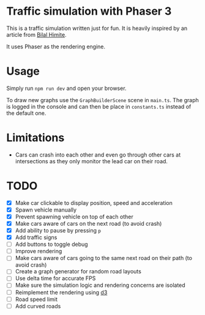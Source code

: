 # Traffic simulation with Phaser 3

This is a traffic simulation written just for fun. It is heavily inspired by an
article from
[Bilal Himite](https://towardsdatascience.com/simulating-traffic-flow-in-python-ee1eab4dd20f).

It uses Phaser as the rendering engine.

# Usage

Simply run `npm run dev` and open your browser.

To draw new graphs use the `GraphBuilderScene` scene in `main.ts`. The graph is
logged in the console and can then be place in `constants.ts` instead of the
default one.

# Limitations

- Cars can crash into each other and even go through other cars at intersections
  as they only monitor the lead car on their road.

# TODO

- [x] Make car clickable to display position, speed and acceleration
- [x] Spawn vehicle manually
- [x] Prevent spawning vehicle on top of each other
- [x] Make cars aware of cars on the next road (to avoid crash)
- [x] Add ability to pause by pressing `p`
- [x] Add traffic signs
- [ ] Add buttons to toggle debug
- [ ] Improve rendering
- [ ] Make cars aware of cars going to the same next road on their path (to
      avoid crash)
- [ ] Create a graph generator for random road layouts
- [ ] Use delta time for accurate FPS
- [ ] Make sure the simulation logic and rendering concerns are isolated
- [ ] Reimplement the rendering using [d3](https://d3js.org/)
- [ ] Road speed limit
- [ ] Add curved roads
